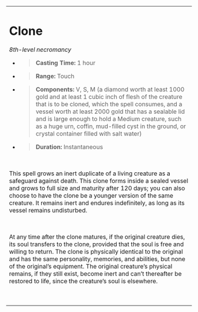 
<table><tbody><tr class="odd"><td><h1 id="clone"><strong>Clone</strong></h1><p><em>8th-level necromancy</em></p><ul><li><blockquote><p><strong>Casting Time:</strong> 1 hour</p></blockquote></li><li><blockquote><p><strong>Range:</strong> Touch</p></blockquote></li><li><blockquote><p><strong>Components:</strong> V, S, M (a diamond worth at least 1000 gold and at least 1 cubic inch of flesh of the creature that is to be cloned, which the spell consumes, and a vessel worth at least 2000 gold that has a sealable lid and is large enough to hold a Medium creature, such as a huge urn, coffin, mud-filled cyst in the ground, or crystal container filled with salt water)</p></blockquote></li><li><blockquote><p><strong>Duration:</strong> Instantaneous</p></blockquote></li></ul><p> </p><p>This spell grows an inert duplicate of a living creature as a safeguard against death. This clone forms inside a sealed vessel and grows to full size and maturity after 120 days; you can also choose to have the clone be a younger version of the same creature. It remains inert and endures indefinitely, as long as its vessel remains undisturbed.</p><p> </p><p>At any time after the clone matures, if the original creature dies, its soul transfers to the clone, provided that the soul is free and willing to return. The clone is physically identical to the original and has the same personality, memories, and abilities, but none of the original’s equipment. The original creature’s physical remains, if they still exist, become inert and can’t thereafter be restored to life, since the creature’s soul is elsewhere.</p><p> </p></td></tr></tbody></table>